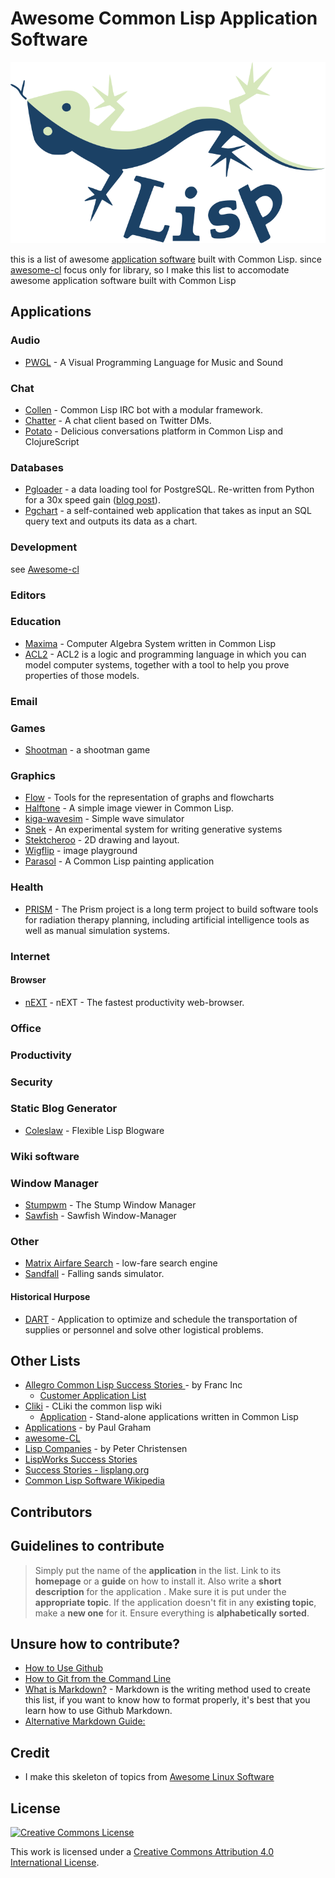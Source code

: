 # Awesome Common Lisp Application Software

![Lisp logo](https://github.com/azzamsa/lisp-logo/blob/master/logos/lisp-lizard-with-text.svg)

this is a list of awesome [application software](https://en.wikipedia.org/wiki/Application_software) built with Common Lisp.
since [awesome-cl](https://github.com/CodyReichert/awesome-cl) focus only for library, so I make this list to accomodate awesome application software built with Common Lisp


## Applications

### Audio

- [PWGL](http://www2.siba.fi/PWGL/) - A Visual Programming Language for Music and Sound

### Chat

- [Collen](https://github.com/Shinmera/colleen) - Common Lisp IRC bot with a modular framework.
- [Chatter](https://github.com/Shinmera/chatter) - A chat client based on Twitter DMs. 
- [Potato](https://github.com/cicakhq/potato) - Delicious conversations platform in Common Lisp and ClojureScript 

### Databases

- [Pgloader](https://github.com/dimitri/pgloader/) - a data loading tool for PostgreSQL. Re-written from Python for a 30x speed gain ([blog post](http://tapoueh.org/blog/2014/05/14-pgloader-got-faster.html)).
- [Pgchart](https://github.com/dimitri/pgcharts) - a self-contained web application that takes as input an SQL query text and outputs its data as a chart.

### Development

see [Awesome-cl](https://github.com/CodyReichert/awesome-cl)

### Editors
### Education

- [Maxima](https://sourceforge.net/projects/maxima/files/) - Computer Algebra System written in Common Lisp 
- [ACL2](http://www.cs.utexas.edu/users/moore/acl2/) - ACL2 is a logic and programming language in which you can model computer systems, together with a tool to help you prove properties of those models.

### Email
### Games

- [Shootman](https://github.com/Shinmera/shootman) - a shootman game 


### Graphics

- [Flow](https://github.com/Shinmera/flow) - Tools for the representation of graphs and flowcharts 
- [Halftone](https://github.com/Shinmera/halftone) - A simple image viewer in Common Lisp. 
- [kiga-wavesim](https://github.com/Shinmera/kiga-wavesim) - Simple wave simulator 
- [Snek](https://github.com/inconvergent/snek) - An experimental system for writing generative systems
- [Stektcheroo](https://github.com/xach/sketcheroo) - 2D drawing and layout. 
- [Wigflip](http://wigflip.com/) - image playground
- [Parasol](https://github.com/Shinmera/parasol) -  A Common Lisp painting application 


### Health

- [PRISM](http://www.radonc.washington.edu/medinfo/prism/) - The Prism project is a long term project to build software tools for radiation therapy planning, including artificial intelligence tools as well as manual simulation systems.


### Internet
#### Browser

- [nEXT](https://github.com/nEXT-Browser/nEXT) -  nEXT - The fastest productivity web-browser. 

### Office
### Productivity
### Security
### Static Blog Generator

- [Coleslaw](https://github.com/kingcons/coleslaw) - Flexible Lisp Blogware 

### Wiki software
### Window Manager

- [Stumpwm](https://github.com/stumpwm/stumpwm) - The Stump Window Manager 
- [Sawfish](https://github.com/SawfishWM/sawfish) - Sawfish Window-Manager 

### Other

- [Matrix Airfare Search](http://matrix.itasoftware.com/) - low-fare search engine
- [Sandfall](https://github.com/gingeralesy/sandfall) - Falling sands simulator. 

#### Historical Hurpose 

- [DART](https://en.wikipedia.org/wiki/Dynamic_Analysis_and_Replanning_Tool) - Application to optimize and schedule the transportation of supplies or personnel and solve other logistical problems.




## Other Lists

- [Allegro Common Lisp Success Stories ](https://franz.com/success/) - by Franc Inc
  - [Customer Application List](https://franz.com/success/all_customer_apps.lhtml)
- [Cliki](http://cliki.net/) -  CLiki the common lisp wiki
  - [Application](http://cliki.net/application) - Stand-alone applications written in Common Lisp 
- [Applications](http://www.paulgraham.com/apps.html) - by Paul Graham
- [awesome-CL](https://github.com/azzamsa/awesome-CL-software)
- [Lisp Companies](http://pchristensen.com/blog/lisp-companies/) - by Peter Christensen
- [LispWorks Success Stories  ](http://www.lispworks.com/success-stories/index.html)
- [Success Stories - lisplang.org](http://lisp-lang.org/success/)
- [Common Lisp Software Wikipedia](https://en.wikipedia.org/wiki/Category:Common_Lisp_software)

## Contributors
## Guidelines to contribute

> Simply put the name of the **application** in the list.
> Link to its **homepage** or a **guide** on how to install it.
> Also write a **short description** for the application .
> Make sure it is put under the **appropriate topic**.
> If the application doesn't fit in any **existing topic**, make a **new one** for it.
> Ensure everything is **alphabetically sorted**.

## Unsure how to contribute?

- [How to Use Github](https://guides.github.com/activities/forking/)
- [How to Git from the Command Line](https://rogerdudler.github.io/git-guide/)
- [What is Markdown?](https://github.com/LewisVo/Markdown-Tutorial) - Markdown is the writing method used to create this list, if you want to know how to format properly, it's best that you learn how to use Github Markdown.
- [Alternative Markdown Guide:](https://guides.github.com/features/mastering-markdown/)

## Credit

- I make this skeleton of topics from [Awesome Linux Software](https://github.com/LewisVo/Awesome-Linux-Software)


## License

[![Creative Commons License](http://i.creativecommons.org/l/by/4.0/88x31.png)](https://creativecommons.org/licenses/by/4.0/)

This work is licensed under a [Creative Commons Attribution 4.0 International License](http://creativecommons.org/licenses/by/4.0/).


